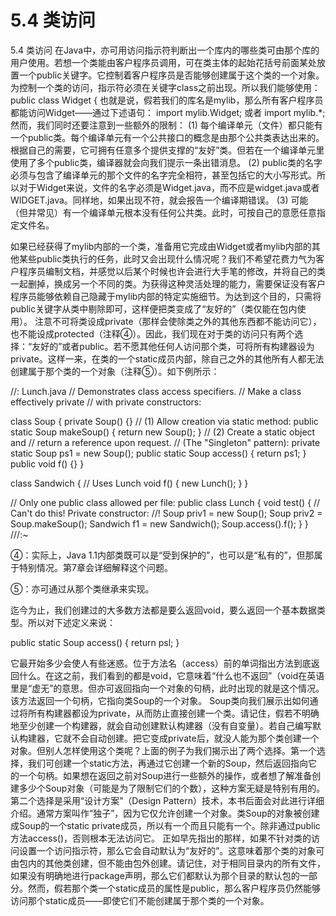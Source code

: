 # 5.4 类访问


5.4 类访问
在Java中，亦可用访问指示符判断出一个库内的哪些类可由那个库的用户使用。若想一个类能由客户程序员调用，可在类主体的起始花括号前面某处放置一个public关键字。它控制着客户程序员是否能够创建属于这个类的一个对象。
为控制一个类的访问，指示符必须在关键字class之前出现。所以我们能够使用：
public class Widget {
也就是说，假若我们的库名是mylib，那么所有客户程序员都能访问Widget——通过下述语句：
import mylib.Widget;
或者
import mylib.*;
然而，我们同时还要注意到一些额外的限制：
(1) 每个编译单元（文件）都只能有一个public类。每个编译单元有一个公共接口的概念是由那个公共类表达出来的。根据自己的需要，它可拥有任意多个提供支撑的“友好”类。但若在一个编译单元里使用了多个public类，编译器就会向我们提示一条出错消息。
(2) public类的名字必须与包含了编译单元的那个文件的名字完全相符，甚至包括它的大小写形式。所以对于Widget来说，文件的名字必须是Widget.java，而不应是widget.java或者WIDGET.java。同样地，如果出现不符，就会报告一个编译期错误。
(3) 可能（但并常见）有一个编译单元根本没有任何公共类。此时，可按自己的意愿任意指定文件名。

如果已经获得了mylib内部的一个类，准备用它完成由Widget或者mylib内部的其他某些public类执行的任务，此时又会出现什么情况呢？我们不希望花费力气为客户程序员编制文档，并感觉以后某个时候也许会进行大手笔的修改，并将自己的类一起删掉，换成另一个不同的类。为获得这种灵活处理的能力，需要保证没有客户程序员能够依赖自己隐藏于mylib内部的特定实施细节。为达到这个目的，只需将public关键字从类中剔除即可，这样便把类变成了“友好的”（类仅能在包内使用）。
注意不可将类设成private（那样会使除类之外的其他东西都不能访问它），也不能设成protected（注释④）。因此，我们现在对于类的访问只有两个选择：“友好的”或者public。若不愿其他任何人访问那个类，可将所有构建器设为private。这样一来，在类的一个static成员内部，除自己之外的其他所有人都无法创建属于那个类的一个对象（注释⑤）。如下例所示：

//: Lunch.java
// Demonstrates class access specifiers.
// Make a class effectively private
// with private constructors:

class Soup {
  private Soup() {}
  // (1) Allow creation via static method:
  public static Soup makeSoup() {
    return new Soup();
  }
  // (2) Create a static object and
  // return a reference upon request.
  // (The "Singleton" pattern):
  private static Soup ps1 = new Soup();
  public static Soup access() {
    return ps1;
  }
  public void f() {}
}

class Sandwich { // Uses Lunch
  void f() { new Lunch(); }
}

// Only one public class allowed per file:
public class Lunch {
  void test() {
    // Can't do this! Private constructor:
    //! Soup priv1 = new Soup();
    Soup priv2 = Soup.makeSoup();
    Sandwich f1 = new Sandwich();
    Soup.access().f();
  }
} ///:~

④：实际上，Java 1.1内部类既可以是“受到保护的”，也可以是“私有的”，但那属于特别情况。第7章会详细解释这个问题。

⑤：亦可通过从那个类继承来实现。

迄今为止，我们创建过的大多数方法都是要么返回void，要么返回一个基本数据类型。所以对下述定义来说：

public static Soup access() {
return psl;
}

它最开始多少会使人有些迷惑。位于方法名（access）前的单词指出方法到底返回什么。在这之前，我们看到的都是void，它意味着“什么也不返回”（void在英语里是“虚无”的意思。但亦可返回指向一个对象的句柄，此时出现的就是这个情况。该方法返回一个句柄，它指向类Soup的一个对象。
Soup类向我们展示出如何通过将所有构建器都设为private，从而防止直接创建一个类。请记住，假若不明确地至少创建一个构建器，就会自动创建默认构建器（没有自变量）。若自己编写默认构建器，它就不会自动创建。把它变成private后，就没人能为那个类创建一个对象。但别人怎样使用这个类呢？上面的例子为我们揭示出了两个选择。第一个选择，我们可创建一个static方法，再通过它创建一个新的Soup，然后返回指向它的一个句柄。如果想在返回之前对Soup进行一些额外的操作，或者想了解准备创建多少个Soup对象（可能是为了限制它们的个数），这种方案无疑是特别有用的。
第二个选择是采用“设计方案”（Design Pattern）技术，本书后面会对此进行详细介绍。通常方案叫作“独子”，因为它仅允许创建一个对象。类Soup的对象被创建成Soup的一个static private成员，所以有一个而且只能有一个。除非通过public方法access()，否则根本无法访问它。
正如早先指出的那样，如果不针对类的访问设置一个访问指示符，那么它会自动默认为“友好的”。这意味着那个类的对象可由包内的其他类创建，但不能由包外创建。请记住，对于相同目录内的所有文件，如果没有明确地进行package声明，那么它们都默认为那个目录的默认包的一部分。然而，假若那个类一个static成员的属性是public，那么客户程序员仍然能够访问那个static成员——即使它们不能创建属于那个类的一个对象。
